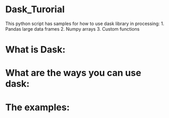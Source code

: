 # Dask_Turorial
This python script has samples for how to use dask library in processing: 1. Pandas large data frames 2. Numpy arrays 3. Custom functions

# What is Dask:

# What are the ways you can use dask:

# The examples:
